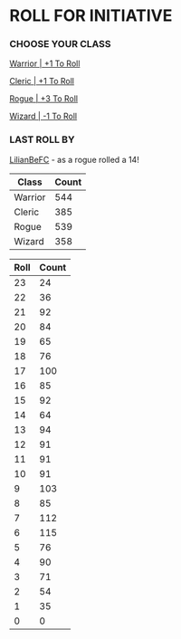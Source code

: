 # ROLL FOR INITIATIVE
### CHOOSE YOUR CLASS

[Warrior | +1 To Roll](https://github.com/benjaminsampica/benjaminsampica/issues/new?title=roll%7Cwarrior&body=Just+click+%27Submit+new+issue%27.)

[Cleric | +1 To Roll](https://github.com/benjaminsampica/benjaminsampica/issues/new?title=roll%7Ccleric&body=Just+click+%27Submit+new+issue%27.)

[Rogue | +3 To Roll](https://github.com/benjaminsampica/benjaminsampica/issues/new?title=roll%7Crogue&body=Just+click+%27Submit+new+issue%27.)

[Wizard | -1 To Roll](https://github.com/benjaminsampica/benjaminsampica/issues/new?title=roll%7Cwizard&body=Just+click+%27Submit+new+issue%27.)
### LAST ROLL BY
[LilianBeFC](https://www.github.com/LilianBeFC) - as a rogue rolled a 14!

|Class|Count|
|-|-|
|Warrior|544|
|Cleric|385|
|Rogue|539|
|Wizard|358|

|Roll|Count|
|-|-|
|23|24
|22|36
|21|92
|20|84
|19|65
|18|76
|17|100
|16|85
|15|92
|14|64
|13|94
|12|91
|11|91
|10|91
|9|103
|8|85
|7|112
|6|115
|5|76
|4|90
|3|71
|2|54
|1|35
|0|0
